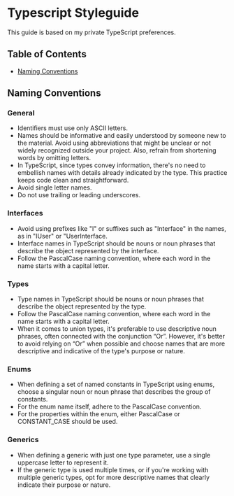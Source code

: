 # Typescript Styleguide

This guide is based on my private TypeScript preferences.

## Table of Contents

- [Naming Conventions](#naming-conventions)

## Naming Conventions

### General

- Identifiers must use only ASCII letters.
- Names should be informative and easily understood by someone new to the material. Avoid using abbreviations that might be unclear or not widely recognized outside your project. Also, refrain from shortening words by omitting letters.
- In TypeScript, since types convey information, there's no need to embellish names with details already indicated by the type. This practice keeps code clean and straightforward.
- Avoid single letter names.
- Do not use trailing or leading underscores.

### Interfaces

- Avoid using prefixes like "I" or suffixes such as "Interface" in the names, as in "IUser" or "UserInterface.
- Interface names in TypeScript should be nouns or noun phrases that describe the object represented by the interface.
- Follow the PascalCase naming convention, where each word in the name starts with a capital letter.

### Types

- Type names in TypeScript should be nouns or noun phrases that describe the object represented by the type.
- Follow the PascalCase naming convention, where each word in the name starts with a capital letter.
- When it comes to union types, it's preferable to use descriptive noun phrases, often connected with the conjunction “Or”. However, it's better to avoid relying on “Or” when possible and choose names that are more descriptive and indicative of the type's purpose or nature.

### Enums

- When defining a set of named constants in TypeScript using enums, choose a singular noun or noun phrase that describes the group of constants.
- For the enum name itself, adhere to the PascalCase convention.
- For the properties within the enum, either PascalCase or CONSTANT_CASE should be used.

### Generics

- When defining a generic with just one type parameter, use a single uppercase letter to represent it.
- If the generic type is used multiple times, or if you're working with multiple generic types, opt for more descriptive names that clearly indicate their purpose or nature.
